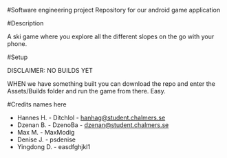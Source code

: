 #Software engineering project
Repository for our android game application

#Description

A ski game where you explore all the different slopes on the go with your phone.

#Setup

DISCLAIMER: NO BUILDS YET

WHEN we have something built you can download the repo and enter the Assets/Builds folder and run the game from there. Easy.

#Credits
names here
* Hannes H. - Ditchlol - hanhag@student.chalmers.se
* Dzenan B. - DzenoBa  - dzenan@student.chalmers.se
* Max M.    - MaxModig
* Denise J. - psdenise
* Yingdong D. - easdfghjkl1